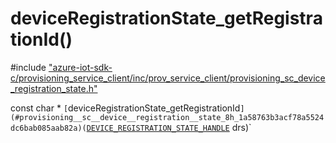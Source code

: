 # deviceRegistrationState_getRegistrationId()

\#include ["azure-iot-sdk-c/provisioning_service_client/inc/prov_service_client/provisioning_sc_device_registration_state.h"](../iot-c-ref-provisioning-sc-device-registration-state-h.md)  

const char * `[`deviceRegistrationState_getRegistrationId`](#provisioning__sc__device__registration__state_8h_1a58763b3acf78a5524dc6bab085aab82a)(`[`DEVICE_REGISTRATION_STATE_HANDLE`](#provisioning__sc__device__registration__state_8h_1a52841b38d699231f85846525109d2804) drs)`

